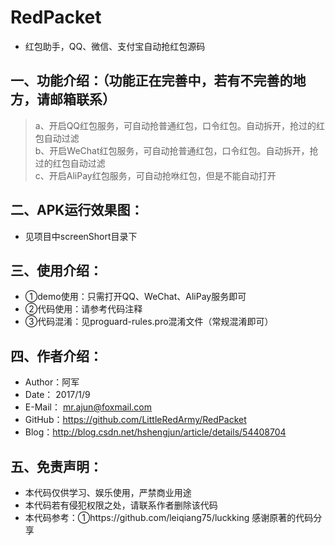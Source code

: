 # RedPacket
- 红包助手，QQ、微信、支付宝自动抢红包源码

## 一、功能介绍：（功能正在完善中，若有不完善的地方，请邮箱联系）
> a、开启QQ红包服务，可自动抢普通红包，口令红包。自动拆开，抢过的红包自动过滤<br>
> b、开启WeChat红包服务，可自动抢普通红包，口令红包。自动拆开，抢过的红包自动过滤<br>
> c、开启AliPay红包服务，可自动抢咻红包，但是不能自动打开<br>

## 二、APK运行效果图：
- 见项目中screenShort目录下

## 三、使用介绍：
- ①demo使用：只需打开QQ、WeChat、AliPay服务即可
- ②代码使用：请参考代码注释
- ③代码混淆：见proguard-rules.pro混淆文件（常规混淆即可）

## 四、作者介绍：
* Author：阿军
* Date： 2017/1/9
* E-Mail： mr.ajun@foxmail.com
* GitHub：https://github.com/LittleRedArmy/RedPacket
* Blog：http://blog.csdn.net/hshengjun/article/details/54408704

## 五、免责声明：
* 本代码仅供学习、娱乐使用，严禁商业用途
* 本代码若有侵犯权限之处，请联系作者删除该代码
* 本代码参考：①https://github.com/leiqiang75/luckking 感谢原著的代码分享
